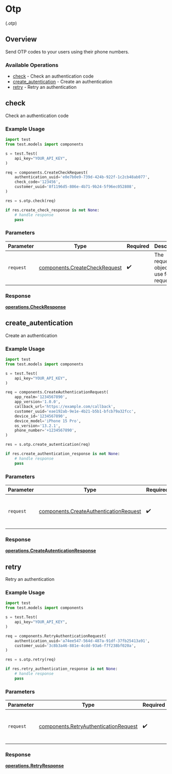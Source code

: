 # Otp
(*.otp*)

## Overview

Send OTP codes to your users using their phone numbers.

### Available Operations

* [check](#check) - Check an authentication code
* [create_autentication](#create_autentication) - Create an authentication
* [retry](#retry) - Retry an authentication

## check

Check an authentication code

### Example Usage

```python
import test
from test.models import components

s = test.Test(
    api_key="YOUR_API_KEY",
)

req = components.CreateCheckRequest(
    authentication_uuid='e0e7b0e9-739d-424b-922f-1c2cb48ab077',
    check_code='123456',
    customer_uuid='8f1196d5-806e-4b71-9b24-5f96ec052808',
)

res = s.otp.check(req)

if res.create_check_response is not None:
    # handle response
    pass
```

### Parameters

| Parameter                                                                  | Type                                                                       | Required                                                                   | Description                                                                |
| -------------------------------------------------------------------------- | -------------------------------------------------------------------------- | -------------------------------------------------------------------------- | -------------------------------------------------------------------------- |
| `request`                                                                  | [components.CreateCheckRequest](../../models/shared/createcheckrequest.md) | :heavy_check_mark:                                                         | The request object to use for the request.                                 |


### Response

**[operations.CheckResponse](../../models/operations/checkresponse.md)**


## create_autentication

Create an authentication

### Example Usage

```python
import test
from test.models import components

s = test.Test(
    api_key="YOUR_API_KEY",
)

req = components.CreateAuthenticationRequest(
    app_realm='1234567890',
    app_version='1.0.0',
    callback_url='https://example.com/callback',
    customer_uuid='eae192ab-9e1e-4b21-b5b1-bfcb79a32fcc',
    device_id='1234567890',
    device_model='iPhone 15 Pro',
    os_version='13.2.1',
    phone_number='+1234567890',
)

res = s.otp.create_autentication(req)

if res.create_authentication_response is not None:
    # handle response
    pass
```

### Parameters

| Parameter                                                                                    | Type                                                                                         | Required                                                                                     | Description                                                                                  |
| -------------------------------------------------------------------------------------------- | -------------------------------------------------------------------------------------------- | -------------------------------------------------------------------------------------------- | -------------------------------------------------------------------------------------------- |
| `request`                                                                                    | [components.CreateAuthenticationRequest](../../models/shared/createauthenticationrequest.md) | :heavy_check_mark:                                                                           | The request object to use for the request.                                                   |


### Response

**[operations.CreateAutenticationResponse](../../models/operations/createautenticationresponse.md)**


## retry

Retry an authentication

### Example Usage

```python
import test
from test.models import components

s = test.Test(
    api_key="YOUR_API_KEY",
)

req = components.RetryAuthenticationRequest(
    authentication_uuid='a74ee547-564d-487a-91df-37fb25413a91',
    customer_uuid='3c8b3a46-881e-4cdd-93a6-f7f238bf020a',
)

res = s.otp.retry(req)

if res.retry_authentication_response is not None:
    # handle response
    pass
```

### Parameters

| Parameter                                                                                  | Type                                                                                       | Required                                                                                   | Description                                                                                |
| ------------------------------------------------------------------------------------------ | ------------------------------------------------------------------------------------------ | ------------------------------------------------------------------------------------------ | ------------------------------------------------------------------------------------------ |
| `request`                                                                                  | [components.RetryAuthenticationRequest](../../models/shared/retryauthenticationrequest.md) | :heavy_check_mark:                                                                         | The request object to use for the request.                                                 |


### Response

**[operations.RetryResponse](../../models/operations/retryresponse.md)**

